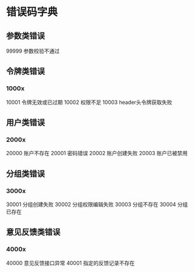 # 错误码字典

## 参数类错误
99999 参数校验不通过

## 令牌类错误
### 1000x
10001 令牌无效或已过期
10002 权限不足
10003 header头令牌获取失败

## 用户类错误
### 2000x
20000 账户不存在
20001 密码错误
20002 账户创建失败
20003 账户已被禁用

## 分组类错误
### 3000x
30001 分组创建失败
30002 分组权限编辑失败
30003 分组不存在
30004 分组已存在

## 意见反馈类错误
### 4000x
40000 意见反馈接口异常
40001 指定的反馈记录不存在